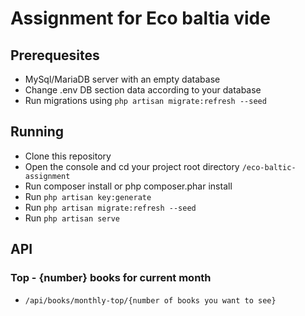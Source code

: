 # Assignment for Eco baltia vide

## Prerequesites

* MySql/MariaDB server with an empty database
* Change .env DB section data according to your database
* Run migrations using ```php artisan migrate:refresh --seed```

## Running
* Clone this repository
* Open the console and cd your project root directory ```/eco-baltic-assignment```
* Run composer install or php composer.phar install
* Run ```php artisan key:generate```
* Run ```php artisan migrate:refresh --seed```
* Run ```php artisan serve```

## API
### Top - {number} books for current month
* ```/api/books/monthly-top/{number of books you want to see}``` 